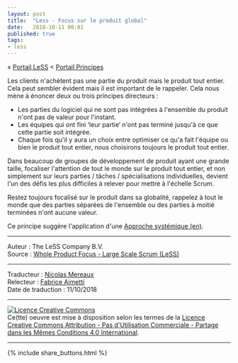 ```yaml
---
layout: post
title:  "Less - Focus sur le produit global"
date:   2018-10-11 00:01
published: true
tags:
- less
---
```


« [Portail LeSS](http://www.les-traducteurs-agiles.org/2016/12/26/portail-less.html) < [Portail Principes](http://www.les-traducteurs-agiles.org/2016/12/28/less-portail-principes.html)

Les clients n'achètent pas une partie du produit mais le produit tout entier. Cela peut sembler évident mais il est important de le rappeler. Cela nous mène à énoncer deux ou trois principes directeurs :

* Les parties du logiciel qui ne sont pas intégrées à l'ensemble du produit n'ont pas de valeur pour l'instant.
* Les équipes qui ont fini ‘leur partie‘ n'ont pas terminé jusqu'à ce que cette partie soit intégrée.
* Chaque fois qu'il y aura un choix entre optimiser ce qu'a fait l'équipe ou bien le produit tout entier, nous choisirons toujours le produit tout entier.

Dans beaucoup de groupes de développement de produit ayant une grande taille, focaliser l'attention de tout le monde sur le produit tout entier, et non simplement sur leurs parties / tâches / spécialisations individuelles, devient l'un des défis les plus difficiles à relever pour mettre à l'échelle Scrum.

Restez toujours focalisé sur le produit dans sa globalité, rappelez à tout le monde que des parties séparées de l'ensemble ou des parties à moitié terminées n'ont aucune valeur.

Ce principe suggère l'application d'une [Approche systémique (en)](https://less.works/less/principles/systems-thinking.html).


---
Auteur : The LeSS Company B.V.  
Source : [Whole Product Focus - Large Scale Scrum (LeSS)](https://less.works/less/principles/whole-product-focus.html)  

---
Traducteur : [Nicolas Mereaux](http://www.les-traducteurs-agiles.org/traducteurs/)  
Relecteur : [Fabrice Aimetti](http://www.fabrice-aimetti.fr/)  
Date de traduction : 11/10/2018  

---

<a rel="license" href="http://creativecommons.org/licenses/by-nc-sa/4.0/"><img alt="Licence Creative Commons" style="border-width:0" src="http://i.creativecommons.org/l/by-nc-sa/4.0/88x31.png" /></a><br />Ce(tte) oeuvre est mise à disposition selon les termes de la <a rel="license" href="http://creativecommons.org/licenses/by-nc-sa/4.0/">Licence Creative Commons Attribution - Pas d'Utilisation Commerciale - Partage dans les Mêmes Conditions 4.0 International</a>.

---

{% include share_buttons.html %}
